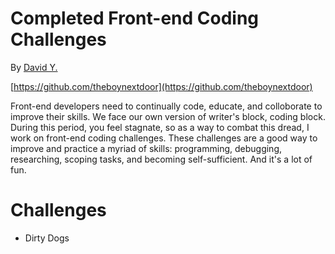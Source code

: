 # Completed Front-end Coding Challenges

By [David Y.](dwhywood@gmail.com)

[https://github.com/theboynextdoor](https://github.com/theboynextdoor)

Front-end developers need to continually code, educate, and colloborate to improve their skills. We face our own version of writer's block, coding block. During this period, you feel stagnate, so as a way to combat this dread, I work on front-end coding challenges. These challenges are a good way to improve and practice a myriad of skills: programming, debugging, researching, scoping tasks, and becoming self-sufficient. And it's a lot of fun. 

# Challenges
* Dirty Dogs
